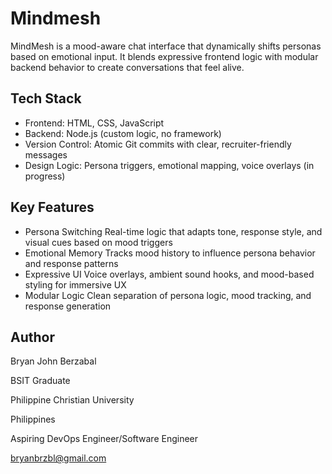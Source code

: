 # Mindmesh

MindMesh is a mood-aware chat interface that dynamically shifts personas based on emotional input. It blends expressive frontend logic with modular backend behavior to create conversations that feel alive.

## Tech Stack

- Frontend: HTML, CSS, JavaScript
- Backend: Node.js (custom logic, no framework)
- Version Control: Atomic Git commits with clear, recruiter-friendly messages
- Design Logic: Persona triggers, emotional mapping, voice overlays (in progress)

## Key Features

- Persona Switching
Real-time logic that adapts tone, response style, and visual cues based on mood triggers
- Emotional Memory
Tracks mood history to influence persona behavior and response patterns
- Expressive UI
Voice overlays, ambient sound hooks, and mood-based styling for immersive UX
- Modular Logic
Clean separation of persona logic, mood tracking, and response generation

## Author

Bryan John Berzabal

BSIT Graduate 

Philippine Christian University

Philippines

Aspiring DevOps Engineer/Software Engineer

bryanbrzbl@gmail.com
